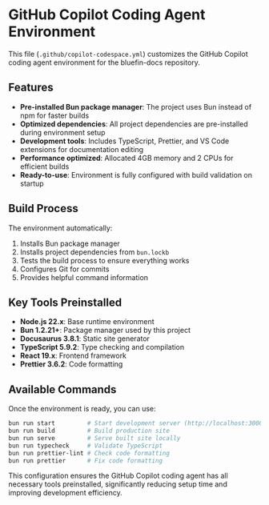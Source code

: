# GitHub Copilot Coding Agent Environment

This file (`.github/copilot-codespace.yml`) customizes the GitHub Copilot coding agent environment for the bluefin-docs repository.

## Features

- **Pre-installed Bun package manager**: The project uses Bun instead of npm for faster builds
- **Optimized dependencies**: All project dependencies are pre-installed during environment setup
- **Development tools**: Includes TypeScript, Prettier, and VS Code extensions for documentation editing
- **Performance optimized**: Allocated 4GB memory and 2 CPUs for efficient builds
- **Ready-to-use**: Environment is fully configured with build validation on startup

## Build Process

The environment automatically:

1. Installs Bun package manager
2. Installs project dependencies from `bun.lockb`
3. Tests the build process to ensure everything works
4. Configures Git for commits
5. Provides helpful command information

## Key Tools Preinstalled

- **Node.js 22.x**: Base runtime environment
- **Bun 1.2.21+**: Package manager used by this project
- **Docusaurus 3.8.1**: Static site generator
- **TypeScript 5.9.2**: Type checking and compilation
- **React 19.x**: Frontend framework
- **Prettier 3.6.2**: Code formatting

## Available Commands

Once the environment is ready, you can use:

```bash
bun run start         # Start development server (http://localhost:3000)
bun run build         # Build production site
bun run serve         # Serve built site locally
bun run typecheck     # Validate TypeScript
bun run prettier-lint # Check code formatting
bun run prettier      # Fix code formatting
```

This configuration ensures the GitHub Copilot coding agent has all necessary tools preinstalled, significantly reducing setup time and improving development efficiency.
